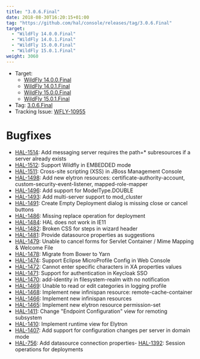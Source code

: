 ```yaml
---
title: "3.0.6.Final"
date: 2018-08-30T16:20:15+01:00
tag: "https://github.com/hal/console/releases/tag/3.0.6.Final"
target: 
  - "WildFly 14.0.0.Final"
  - "WildFly 14.0.1.Final"
  - "WildFly 15.0.0.Final"
  - "WildFly 15.0.1.Final"
weight: 3060
---
```

- Target: 
    - [WildFly 14.0.0.Final](https://wildfly.org/news/2018/08/30/WildFly14-Final-Released/)
    - [WildFly 14.0.1.Final](https://issues.redhat.com/secure/ReleaseNote.jspa?projectId=12313721&version=12339042)
    - [WildFly 15.0.0.Final](https://wildfly.org/news/2018/12/13/WildFly15-Final-Released/)
    - [WildFly 15.0.1.Final](https://issues.redhat.com/secure/ReleaseNote.jspa?projectId=12313721&version=12340359)
- Tag: [3.0.6.Final](https://github.com/hal/console/releases/tag/3.0.6.Final)
- Tracking Issue: [WFLY-10955](https://issues.redhat.com/browse/WFLY-10955)

# Bugfixes

- [HAL-1514](https://issues.redhat.com/browse/HAL-1514): Add messaging server requires the path=* subresources if a server already exists
- [HAL-1512](https://issues.redhat.com/browse/HAL-1512): Support Wildfly in EMBEDDED mode
- [HAL-1511](https://issues.redhat.com/browse/HAL-1511): Cross-site scripting (XSS) in JBoss Management Console
- [HAL-1498](https://issues.redhat.com/browse/HAL-1498): Add new elytron resources: certificate-authority-account, custom-security-event-listener, mapped-role-mapper
- [HAL-1496](https://issues.redhat.com/browse/HAL-1496): Add support for ModelType.DOUBLE
- [HAL-1493](https://issues.redhat.com/browse/HAL-1493): Add multi-server support to mod_cluster
- [HAL-1491](https://issues.redhat.com/browse/HAL-1491): Create Empty Deployment dialog is missing close or cancel buttons
- [HAL-1486](https://issues.redhat.com/browse/HAL-1486): Missing replace operation for deployment
- [HAL-1484](https://issues.redhat.com/browse/HAL-1484): HAL does not work in IE11
- [HAL-1482](https://issues.redhat.com/browse/HAL-1482): Broken CSS for steps in wizard header
- [HAL-1481](https://issues.redhat.com/browse/HAL-1481): Provide datasource properties as suggestions
- [HAL-1479](https://issues.redhat.com/browse/HAL-1479): Unable to cancel forms for Servlet Container / Mime Mapping & Welcome File
- [HAL-1478](https://issues.redhat.com/browse/HAL-1478): Migrate from Bower to Yarn
- [HAL-1474](https://issues.redhat.com/browse/HAL-1474): Support Eclipse MicroProfile Config in Web Console
- [HAL-1472](https://issues.redhat.com/browse/HAL-1472): Cannot enter specific characters in XA properties values
- [HAL-1471](https://issues.redhat.com/browse/HAL-1471): Support for authentication in Keycloak SSO
- [HAL-1470](https://issues.redhat.com/browse/HAL-1470): add-identity in filesystem-realm with no notification
- [HAL-1469](https://issues.redhat.com/browse/HAL-1469): Unable to read or edit categories in logging profile
- [HAL-1468](https://issues.redhat.com/browse/HAL-1468): Implement new infinispan resource: remote-cache-container
- [HAL-1466](https://issues.redhat.com/browse/HAL-1466): Implement new infinispan resources
- [HAL-1465](https://issues.redhat.com/browse/HAL-1465): Implement new elytron resource permission-set
- [HAL-1411](https://issues.redhat.com/browse/HAL-1411): Change "Endpoint Configuration" view for remoting subsystem
- [HAL-1410](https://issues.redhat.com/browse/HAL-1410): Implement runtime view for Elytron
- [HAL-1407](https://issues.redhat.com/browse/HAL-1407): Add support for configuration changes per server in domain mode
- [HAL-756](https://issues.redhat.com/browse/HAL-756): Add datasource connection properties- [HAL-1392](https://issues.redhat.com/browse/HAL-1392): Session operations for deployments
